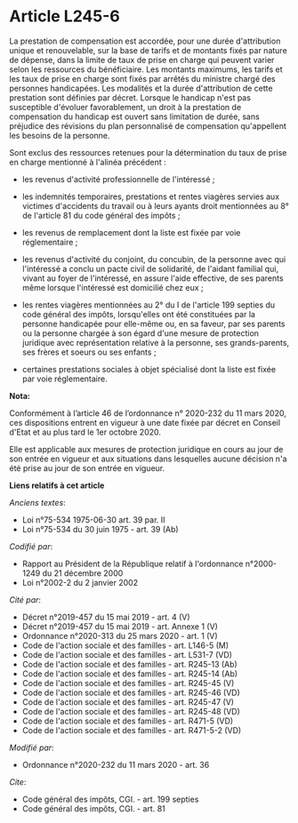 # Article L245-6

La prestation de compensation est accordée, pour une durée d'attribution unique et renouvelable, sur la base de tarifs et de
montants fixés par nature de dépense, dans la limite de taux de prise en charge qui peuvent varier selon les ressources du
bénéficiaire. Les montants maximums, les tarifs et les taux de prise en charge sont fixés par arrêtés du ministre chargé des
personnes handicapées. Les modalités et la durée d'attribution de cette prestation sont définies par décret. Lorsque le
handicap n'est pas susceptible d'évoluer favorablement, un droit à la prestation de compensation du handicap est ouvert sans
limitation de durée, sans préjudice des révisions du plan personnalisé de compensation qu'appellent les besoins de la
personne.

Sont exclus des ressources retenues pour la détermination du taux de prise en charge mentionné à l'alinéa précédent :

- les revenus d'activité professionnelle de l'intéressé ;

- les indemnités temporaires, prestations et rentes viagères servies aux victimes d'accidents du travail ou à leurs ayants
droit mentionnées au 8° de l'article 81 du code général des impôts ;

- les revenus de remplacement dont la liste est fixée par voie réglementaire ;

- les revenus d'activité du conjoint, du concubin, de la personne avec qui l'intéressé a conclu un pacte civil de solidarité,
de l'aidant familial qui, vivant au foyer de l'intéressé, en assure l'aide effective, de ses parents même lorsque l'intéressé
est domicilié chez eux ;

- les rentes viagères mentionnées au 2° du I de l'article 199 septies du code général des impôts, lorsqu'elles ont été
constituées par la personne handicapée pour elle-même ou, en sa faveur, par ses parents ou la personne chargée à son égard
d'une mesure de protection juridique avec représentation relative à la personne, ses grands-parents, ses frères et soeurs ou
ses enfants ;

- certaines prestations sociales à objet spécialisé dont la liste est fixée par voie réglementaire.

**Nota:**

Conformément à l’article 46 de l’ordonnance n° 2020-232 du 11 mars 2020, ces dispositions entrent en vigueur à une date fixée
par décret en Conseil d'Etat et au plus tard le 1er octobre 2020.

Elle est applicable aux mesures de protection juridique en cours au jour de son entrée en vigueur et aux situations dans
lesquelles aucune décision n'a été prise au jour de son entrée en vigueur.

**Liens relatifs à cet article**

_Anciens textes_:

  - Loi n°75-534 1975-06-30 art. 39 par. II
  - Loi n°75-534 du 30 juin 1975 - art. 39 (Ab)

_Codifié par_:

  - Rapport au Président de la République relatif à l'ordonnance n°2000-1249 du 21 décembre 2000
  - Loi n°2002-2 du 2 janvier 2002

_Cité par_:

  - Décret n°2019-457 du 15 mai 2019 - art. 4 (V)
  - Décret n°2019-457 du 15 mai 2019 - art. Annexe 1 (V)
  - Ordonnance n°2020-313 du 25 mars 2020 - art. 1 (V)
  - Code de l'action sociale et des familles - art. L146-5 (M)
  - Code de l'action sociale et des familles - art. L531-7 (VD)
  - Code de l'action sociale et des familles - art. R245-13 (Ab)
  - Code de l'action sociale et des familles - art. R245-14 (Ab)
  - Code de l'action sociale et des familles - art. R245-45 (V)
  - Code de l'action sociale et des familles - art. R245-46 (VD)
  - Code de l'action sociale et des familles - art. R245-47 (V)
  - Code de l'action sociale et des familles - art. R245-48 (VD)
  - Code de l'action sociale et des familles - art. R471-5 (VD)
  - Code de l'action sociale et des familles - art. R471-5-2 (VD)

_Modifié par_:

  - Ordonnance n°2020-232 du 11 mars 2020 - art. 36

_Cite_:

  - Code général des impôts, CGI. - art. 199 septies
  - Code général des impôts, CGI. - art. 81
